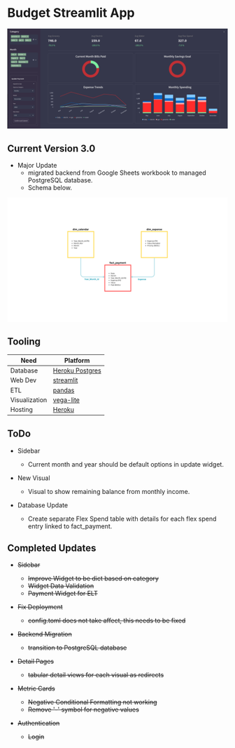# Budget Streamlit App

![sample_image](./images/sample.png)

## Current Version 3.0
- Major Update
    - migrated backend from Google Sheets workbook to managed PostgreSQL database.
    - Schema below.


![schema](./images/db_schema.png)


## Tooling 
|	Need | Platform |
|----------|----------|
| Database    | [Heroku Postgres](https://devcenter.heroku.com/articles/heroku-postgresql)   |
| Web Dev    | [streamlit](https://docs.streamlit.io/)   |
| ETL    | [pandas](https://pandas.pydata.org/docs/index.html)   |
| Visualization    | [vega-lite](https://vega.github.io/)   |
| Hosting | [Heroku](https://dashboard.heroku.com) |


## ToDo
- Sidebar 
    - Current month and year should be default options in update widget.

- New Visual
    - Visual to show remaining balance from monthly income.

- Database Update
    - Create separate Flex Spend table with details for each flex spend entry linked to fact_payment.


## Completed Updates
- ~~Sidebar~~
    - ~~Improve Widget to be dict based on category~~
    - ~~Widget Data Validation~~
    - ~~Payment Widget for ELT~~

- ~~Fix Deployment~~
    - ~~config.toml does not take affect, this needs to be fixed~~

- ~~Backend Migration~~
    - ~~transition to PostgreSQL database~~

- ~~Detail Pages~~
    - ~~tabular detail views for each visual as redirects~~

- ~~Metric Cards~~
    - ~~Negative Conditional Formatting not working~~
    - ~~Remove '-' symbol for negative values~~

- ~~Authentication~~
    - ~~Login~~




